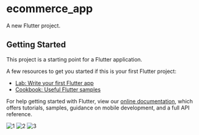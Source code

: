 # ecommerce_app

A new Flutter project.

## Getting Started

This project is a starting point for a Flutter application.

A few resources to get you started if this is your first Flutter project:

- [Lab: Write your first Flutter app](https://flutter.dev/docs/get-started/codelab)
- [Cookbook: Useful Flutter samples](https://flutter.dev/docs/cookbook)

For help getting started with Flutter, view our
[online documentation](https://flutter.dev/docs), which offers tutorials,
samples, guidance on mobile development, and a full API reference.

![1](https://github.com/nisarg-shihora/E-commerce-App/assets/65281160/58c83162-2a9a-4351-b5c7-d6de4e3b5caf)
![2](https://github.com/nisarg-shihora/E-commerce-App/assets/65281160/71eed03e-641b-4e0b-8cc2-d17ccc336a3f)
![3](https://github.com/nisarg-shihora/E-commerce-App/assets/65281160/dc8dac39-b58c-42ad-a657-a9a4d31fb8a0)
